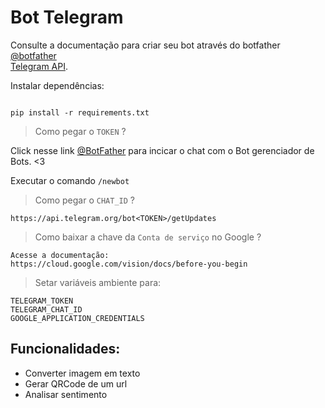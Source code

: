 # Bot Telegram

Consulte a documentação para criar seu bot através do botfather 
<br />
[@botfather](https://t.me/botfather) 
<br />
[Telegram API](https://core.telegram.org/api).

Instalar dependências:

```

pip install -r requirements.txt

```

> 
> Como pegar o `TOKEN` ?
> 

Click nesse link [@BotFather](https://telegram.me/botfather) para incicar o chat com o Bot gerenciador de Bots. <3

Executar o comando `/newbot`

> 
> Como pegar o `CHAT_ID` ?
> 

```
https://api.telegram.org/bot<TOKEN>/getUpdates

```

> 
> Como baixar a chave da `Conta de serviço` no Google ?
> 

```
Acesse a documentação:
https://cloud.google.com/vision/docs/before-you-begin

```

> 
> Setar variáveis ambiente para:
> 

```
TELEGRAM_TOKEN
TELEGRAM_CHAT_ID
GOOGLE_APPLICATION_CREDENTIALS
```

## Funcionalidades:
- Converter imagem em texto
- Gerar QRCode de um url
- Analisar sentimento
